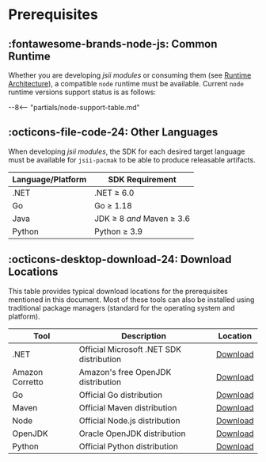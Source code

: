 # Prerequisites

## :fontawesome-brands-node-js: Common Runtime

Whether you are developing _jsii modules_ or consuming them (see [Runtime Architecture]), a compatible `node` runtime
must be available. Current `node` runtime versions support status is as follows:

--8<-- "partials/node-support-table.md"

[runtime architecture]: ../../overview/runtime-architecture.md

## :octicons-file-code-24: Other Languages

When developing _jsii modules_, the SDK for each desired target language must be available for `jsii-pacmak` to be able
to produce releasable artifacts.

| Language/Platform | SDK Requirement           |
| ----------------- | ------------------------- |
| .NET              | .NET ≥ 6.0                |
| Go                | Go ≥ 1.18                 |
| Java              | JDK ≥ 8 _and_ Maven ≥ 3.6 |
| Python            | Python ≥ 3.9              |

## :octicons-desktop-download-24: Download Locations

This table provides typical download locations for the prerequisites mentioned in this document. Most of these tools can
also be installed using traditional package managers (standard for the operating system and platform).

| Tool            | Description                              | Location                |
| --------------- | ---------------------------------------- | ----------------------- |
| .NET            | Official Microsoft .NET SDK distribution | [Download][dl-dotnet]   |
| Amazon Corretto | Amazon's free OpenJDK distribution       | [Download][dl-corretto] |
| Go              | Official Go distribution                 | [Download][dl-go]       |
| Maven           | Official Maven distribution              | [Download][dl-mvn]      |
| Node            | Official Node.js distribution            | [Download][dl-node]     |
| OpenJDK         | Oracle OpenJDK distribution              | [Download][dl-openjdk]  |
| Python          | Official Python distribution             | [Download][dl-python]   |

[dl-dotnet]: https://dotnet.microsoft.com/download
[dl-go]: https://golang.org/dl/
[dl-openjdk]: https://openjdk.java.net/install/index.html
[dl-corretto]: https://aws.amazon.com/fr/corretto/
[dl-mvn]: https://maven.apache.org/download.cgi
[dl-python]: https://www.python.org/downloads/
[dl-node]: https://nodejs.org/en/download/
